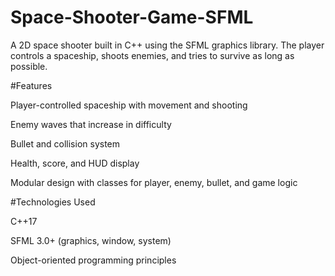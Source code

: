 # Space-Shooter-Game-SFML

A 2D space shooter built in C++ using the SFML graphics library. The player controls a spaceship, shoots enemies, and tries to survive as long as possible.

#Features

Player-controlled spaceship with movement and shooting

Enemy waves that increase in difficulty

Bullet and collision system

Health, score, and HUD display

Modular design with classes for player, enemy, bullet, and game logic

#Technologies Used

C++17

SFML 3.0+ (graphics, window, system)

Object-oriented programming principles
